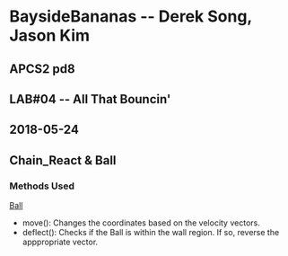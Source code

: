 # BaysideBananas -- Derek Song, Jason Kim
## APCS2 pd8
## LAB#04 -- All That Bouncin'
## 2018-05-24

## Chain_React & Ball
### Methods Used
<u>Ball</u>
- move(): Changes the coordinates based on the velocity vectors.
- deflect(): Checks if the Ball is within the wall region. If so, reverse the apppropriate vector.
